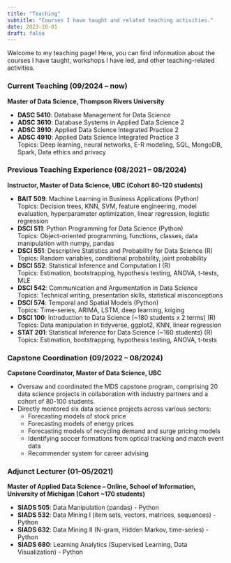 ```yaml
---
title: "Teaching"
subtitle: "Courses I have taught and related teaching activities."
date: 2023-10-01
draft: false
---
```


Welcome to my teaching page! Here, you can find information about the courses I have taught, workshops I have led, and other teaching-related activities.

### Current Teaching (09/2024 – now)
**Master of Data Science, Thompson Rivers University**

- **DASC 5410**: Database Management for Data Science  
- **ADSC 3610**: Database Systems in Applied Data Science 2  
- **ADSC 3910**: Applied Data Science Integrated Practice 2  
- **ADSC 4910**: Applied Data Science Integrated Practice 3  
Topics: Deep learning, neural networks, E-R modeling, SQL, MongoDB, Spark, Data ethics and privacy  

### Previous Teaching Experience (08/2021 – 08/2024)
**Instructor, Master of Data Science, UBC (Cohort 80-120 students)**  
- **BAIT 509**: Machine Learning in Business Applications (Python)  
  Topics: Decision trees, KNN, SVM, feature engineering, model evaluation, hyperparameter optimization, linear regression, logistic regression  
- **DSCI 511**: Python Programming for Data Science (Python)  
  Topics: Object-oriented programming, functions, classes, data manipulation with numpy, pandas  
- **DSCI 551**: Descriptive Statistics and Probability for Data Science (R)  
  Topics: Random variables, conditional probability, joint probability  
- **DSCI 552**: Statistical Inference and Computation I (R)  
  Topics: Estimation, bootstrapping, hypothesis testing, ANOVA, t-tests, MLE  
- **DSCI 542**: Communication and Argumentation in Data Science  
  Topics: Technical writing, presentation skills, statistical misconceptions  
- **DSCI 574**: Temporal and Spatial Models (Python)  
  Topics: Time-series, ARIMA, LSTM, deep learning, kriging  
- **DSCI 100**: Introduction to Data Science (~180 students x 2 terms) (R)  
  Topics: Data manipulation in tidyverse, ggplot2, KNN, linear regression  
- **STAT 201**: Statistical Inference for Data Science (~160 students) (R)  
  Topics: Estimation, bootstrapping, hypothesis testing, ANOVA, t-tests  

### Capstone Coordination (09/2022 – 08/2024)
**Capstone Coordinator, Master of Data Science, UBC**  
- Oversaw and coordinated the MDS capstone program, comprising 20 data science projects in collaboration with industry partners and a cohort of 80-100 students.  
- Directly mentored six data science projects across various sectors:  
  - Forecasting models of stock price  
  - Forecasting models of energy prices  
  - Forecasting models of recycling demand and surge pricing models  
  - Identifying soccer formations from optical tracking and match event data  
  - Recommender system for career advising  

### Adjunct Lecturer (01–05/2021)
**Master of Applied Data Science – Online, School of Information, University of Michigan (Cohort ~170 students)**  
- **SIADS 505**: Data Manipulation (pandas) - Python  
- **SIADS 532**: Data Mining I (item sets, vectors, matrices, sequences) - Python  
- **SIADS 632**: Data Mining II (N-gram, Hidden Markov, time-series) - Python  
- **SIADS 680**: Learning Analytics (Supervised Learning, Data Visualization) - Python